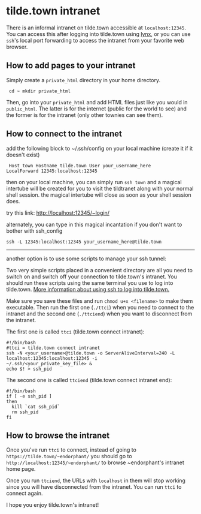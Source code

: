 # tilde.town intranet

There is an informal intranet on tilde.town accessible at 
`localhost:12345`. You can access this after logging into tilde.town 
using [lynx](https://linux.die.net/man/1/lynx), or you can use `ssh`'s 
local port forwarding to access the intranet from your favorite web 
browser.

## How to add pages to your intranet

Simply create a `private_html` directory in your home directory.

<code><pre>
cd ~
mkdir private_html
</pre></code>

Then, go into your `private_html` and add HTML files just like you would 
in `public_html`. The latter is for the internet (public for the world 
to see) and the former is for the intranet (only other townies can see 
them).

## How to connect to the intranet


add the following block to ~/.ssh/config on your local machine (create it if it doesn't exist)

<code><pre>
Host town
Hostname tilde.town
User your_username_here
LocalForward 12345:localhost:12345
</pre></code>

then on your local machine, you can simply run `ssh town` and a magical intertube will be created
for you to visit the tildtranet along with your normal shell session.
the magical intertube will close as soon as your shell session does.

try this link: [http://localhost:12345/~login/](http://localhost:12345/~login/)

alternately, you can type in this magical incantation if you don't want to bother with ssh_config

`ssh -L 12345:localhost:12345 your_username_here@tilde.town`

---

another option is to use some scripts to manage your ssh tunnel:

Two very simple scripts placed in a convenient directory are all you 
need to switch on and switch off your connection to tilde.town's 
intranet. You should run these scripts using the same terminal you use 
to log into tilde.town. [More information about using ssh to log into 
tilde.town.](https://tilde.town/wiki/ssh.html)

Make sure you save these files and run `chmod u+x <filename>` to make 
them executable. Then run the first one (`./ttci`) when you need 
to connect to the intranet and the second one (`./ttciend`) when you 
want to disconnect from the intranet.


The first one is called `ttci` (tilde.town connect intranet):

```
#!/bin/bash
#ttci = tilde.town connect intranet
ssh -N <your_username>@tilde.town -o ServerAliveInterval=240 -L localhost:12345:localhost:12345 -i 
~/.ssh/<your_private_key_file> &
echo $! > ssh_pid
```

The second one is called `ttciend` (tilde.town connect intranet end):

```
#!/bin/bash
if [ -e ssh_pid ] 
then
  kill `cat ssh_pid`
  rm ssh_pid
fi
```

## How to browse the intranet

Once you've run `ttci` to connect, instead of going to 
`https://tilde.town/~endorphant/` you should go to 
`http://localhost:12345/~endorphant/` to browse ~endorphant's 
intranet home page.

Once you run `ttciend`, the URLs with `localhost` in 
them will stop working since you will have disconnected from the 
intranet. You can run `ttci` to connect again.

I hope you enjoy tilde.town's intranet!
